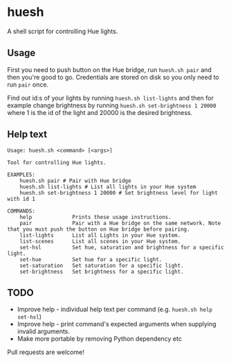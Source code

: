 # huesh

A shell script for controlling Hue lights.

## Usage
First you need to push button on the Hue bridge, run `huesh.sh pair` and then you're good to go. Credentials are stored on disk so you only need to run `pair` once.

Find out id:s of your lights by running `huesh.sh list-lights` and then for example change brightness by running `huesh.sh set-brightness 1 20000` where 1 is the id of the light and 20000 is the desired brightness.

## Help text
```
Usage: huesh.sh <command> [<args>]

Tool for controlling Hue lights.

EXAMPLES:
    huesh.sh pair # Pair with Hue bridge
    huesh.sh list-lights # List all lights in your Hue system
    huesh.sh set-brightness 1 20000 # Set brightness level for light with id 1

COMMANDS:
    help             Prints these usage instructions.
    pair             Pair with a Hue bridge on the same network. Note that you must push the button on Hue bridge before pairing.
    list-lights      List all Lights in your Hue system.
    list-scenes      List all scenes in your Hue system.
    set-hsl          Set hue, saturation and brightness for a specific light.
    set-hue          Set hue for a specific light.
    set-saturation   Set saturation for a specific light.
    set-brightness   Set brightness for a specific light.
```

## TODO
* Improve help - individual help text per command (e.g. `huesh.sh help set-hsl`)
* Improve help - print command's expected arguments when supplying invalid arguments.
* Make more portable by removing Python dependency etc

Pull requests are welcome!